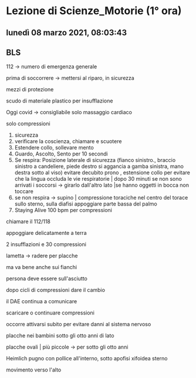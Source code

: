# Lezione di Scienze_Motorie (1° ora)

## lunedì 08 marzo 2021, 08:03:43

## BLS

112 -> numero di emergenza generale



prima di soccorrere -> mettersi al riparo, in sicurezza



mezzi di protezione



scudo di materiale plastico per insufflazione



Oggi covid -> consigliabile solo massaggio cardiaco



solo compressioni



1. sicurezza
2. verificare la coscienza, chiamare e scuotere
3. Estendere collo, sollevare mento
4. Guardo, Ascolto, Sento per 10 secondi 
5. Se respira: Posizione laterale di sicurezza (fianco sinistro., braccio sinistro a candeliere, piede destro si aggancia a gamba sinistra, mano destra sotto al viso)  evitare decubito prono , estensione collo per evitare che la lingua occluda le vie respiratorie | dopo 30 minuti se non sono arrivati i soccorsi -> girarlo dall'altro lato |se hanno oggetti in bocca non toccare
6. se non respira -> supino | compressione toraciche nel centro del torace sullo sterno, sulla diafisi   appoggiare parte bassa del palmo
7. Staying Alive 100 bpm per compressioni

chiamare il 112/118

appoggiare delicatamente a terra

2 insufflazioni e 30 compressioni



lametta -> radere per placche

ma va bene anche sui fianchi

persona deve essere sull'asciutto

dopo cicli di compressioni dare il cambio

il DAE continua a comunicare

scaricare o continuare compressioni

occorre attivarsi subito per evitare danni al sistema nervoso



placche nei bambini sotto gli otto anni di lato

placche ovali | più piccole -> per sotto gli otto anni



Heimlich pugno con pollice all'interno, sotto apofisi xifoidea sterno

movimento verso l'alto